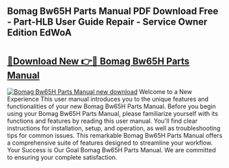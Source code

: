 ## Bomag Bw65H Parts Manual PDF Download Free - Part-HLB User Guide Repair - Service Owner Edition EdWoA

# <h2><a href="http://bc16248.oget.top/?id=Bomag+Bw65H+Parts+Manual">🔗Download New 👉🔴 Bomag Bw65H Parts Manual</a></h2>

[![Bomag Bw65H Parts Manual new download](https://i.imgur.com/5g1atiW.png)](http://bc16248.oget.top/?id=Bomag+Bw65H+Parts+Manual)
Welcome to a New Experience This user manual introduces you to the unique features and functionalities of your new Bomag Bw65H Parts Manual. Before you begin using your Bomag Bw65H Parts Manual, please familiarize yourself with its functions and features by reading this user manual. You'll find clear instructions for installation, setup, and operation, as well as troubleshooting tips for common issues. This remarkable Bomag Bw65H Parts Manual offers a comprehensive suite of features designed to streamline your workflow. Your Success is Our Goal Bomag Bw65H Parts Manual. We are committed to ensuring your complete satisfaction.
